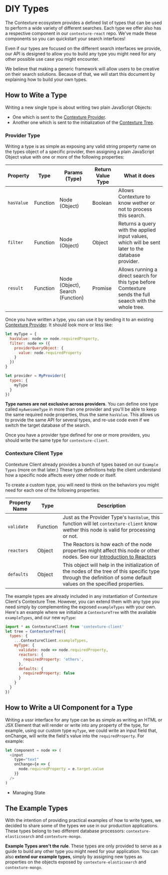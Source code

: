 ﻿# DIY Types

The Contexture ecosystem provides a defined list of types that can be
used to perform a wide variety of different searches. Each type we
offer also has a respective component in our `contexture-react` repo.
We've made these components so you can quickstart your search interfaces!

Even if our types are focused on the different search interfaces we
provide, our API is designed to allow you to build any type you might
need for any other possible use case you might encounter.

We believe that making a generic framework will allow users to be
creative on their search solutions. Because of that, we will start this
document by explaining how to build your own types.

## How to Wite a Type

Writing a new single type is about writing two plain JavaScript Objects:
- One which is sent to the [Contexture Provider](../querying/available-providers.md).
- Another one which is sent to the initialization of the [Contexture Tree](../interactive-queries/contexture-client.md#contexture-tree).

### Provider Type

Writing a type is as simple as exposing any valid string property name
on the types object of a specific provider, then assigning a plain
JavaScript Object value with one or more of the following properties:

| Property | Type | Params (Type) | Return Value Type | What it does |
| --- | --- | --- | --- | --- |
| `hasValue` | Function | Node (Object) | Boolean | Allows Contexture to know wether or not to process this search. |
| `filter` | Function | Node (Object) | Object | Returns a query with the applied input values, which will be sent later to the database provider. |
| `result` | Function | Node (Object), Search (Function) | Promise | Allows running a direct search for this type before Comtexture sends the full seaech with the whole tree. |

Once you have written a type, you can use it by sending it to an
existing [Contexture Provider](../querying/available-providers.md). It
should look more or less like:

```javascript
let myType = {
  hasValue: node => node.requiredProperty,
  filter: node => ({
    providerQueryObject: {
      value: node.requiredProperty
    }
  })
}

let provider = MyProvider({
  types: {
    myType
  }
})
```

**Type names are not exclusive across providers**. You can define one
type called `myAwesomeType` in more than one provider and you'll be
able to keep the same required node properties, thus the same
`hasValue`. This allows us to provide the same API for several types,
and re-use code even if we switch the target database of the search.

Once you have a provider type defined for one or more providers, you
should write the same type for `contexture-client`.

### Contexture Client Type

Contexture Client already provides a bunch of types based on our
`Example Types` (more on that later.) These type definitions help
the client understand how a specific node affects every other node or
itself.

To create a custom type, you will need to think on the behaviors you
might need for each one of the following properties:

| Property Name | Type | Description |
| --- | --- | --- |
| `validate` | Function | Just as the Provider Type's `hasValue`, this function will let `contexture-client` know wether this node is valid for processing or not. |
| `reactors` | Object | The Reactors is how each of the node properties might affect this node or other nodes. See our [Introduction to Reactors]() |
| `defaults` | Object | This object will help in the initialization of the nodes of the tree of this specific type through the definition of some default values on the specified properties. |

The example types are already included in any instantiation
of Contexture Client's Contexture Tree. However, you can extend them
with any type you need simply by complementing the exposed
`exampleTypes` with your own. Here's an example where we initialize
a `ContextureTree` with the available `exampleTypes`, and our new `myType`:

```javascript
import * as ContextureClient from 'contexture-client'
let tree = ContextureTree({
  types: {
    ...ContextureClient.exampleTypes,
    myType: {
      validate: node => node.requiredProperty,
      reactors: {
        requiredProperty: 'others',
      },
      defaults: {
        requiredProperty: false
      }
    }
  }
})
```

## How to Write a UI Component for a Type

Writing a ussr interface for any type can be as simple as writing an
HTML or JSX Element that will render or write into any property of the
type, for example, using our custom type `myType`, we could write an
input field that, onChange, will write the field's value into the
`requiredProperty`. For example:

```javascript
let Component = node => (
  <input
    type="text"
    onChange={e => {
      node.requiredProperty = e.target.value
    }}
  />
)
```

- Managing State

## The Example Types

With the intention of providing practical examples of how to write
types, we decided to share some of the types we use in our production
applications. These types belong to two different database processors:
`contexture-elasticsearch` and `contexture-mongo`.

**Example Types aren't the rule**. These types are only provided to
serve as a guide to build any other type you might need for your
application. You can also **extend our example types**, simply by
assigning new types as properties on the objects exposed by
`contexture-elasticsearch` and `contexture-mongo`.
